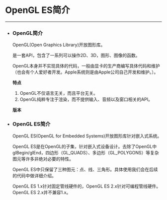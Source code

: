 # OpenGL ES简介

---

* ### OpenGL简介

  OpenGL\(Open Graphics Library\)开放图形库。
  
  是一套API，包含了一系列可以操作2D、3D，图形、图像的函数。
  
  OpenGL本身并不实现具体的代码，一般由显卡的生产商编写具体代码和维护（也会有个人爱好者开发。Apple系统则是由Apple公司自己开发和维护。）。
  
  **特点**
  1. OpenGL不仅语言无关，而且平台无关。  
  2. OpenGL纯粹专注于渲染，而不提供输入、音频以及窗口相关的API。

  **版本**
  
* ### OpenGL ES简介
  OpenGL ES\(OpenGL for Embedded Systems\)开放图形库针对嵌入式系统。  
  
  OpenGL ES是在OpenGL的子集，针对嵌入式设备设计。去除了OpenGL中glBegin/glEnd，四边形（GL\_QUADS）、多边形（GL\_POLYGONS）等复杂图元等许多非绝对必要的特性。
  
  OpenGL ES中只保留了三种图元：点、线、三角形。具体使用我们会在后续的代码中做详细介绍。
  
  OpenGL ES 1.x针对固定管线硬件的，OpenGL ES 2.x针对可编程管线硬件。OpenGL ES 2.x并不兼容1.x。




